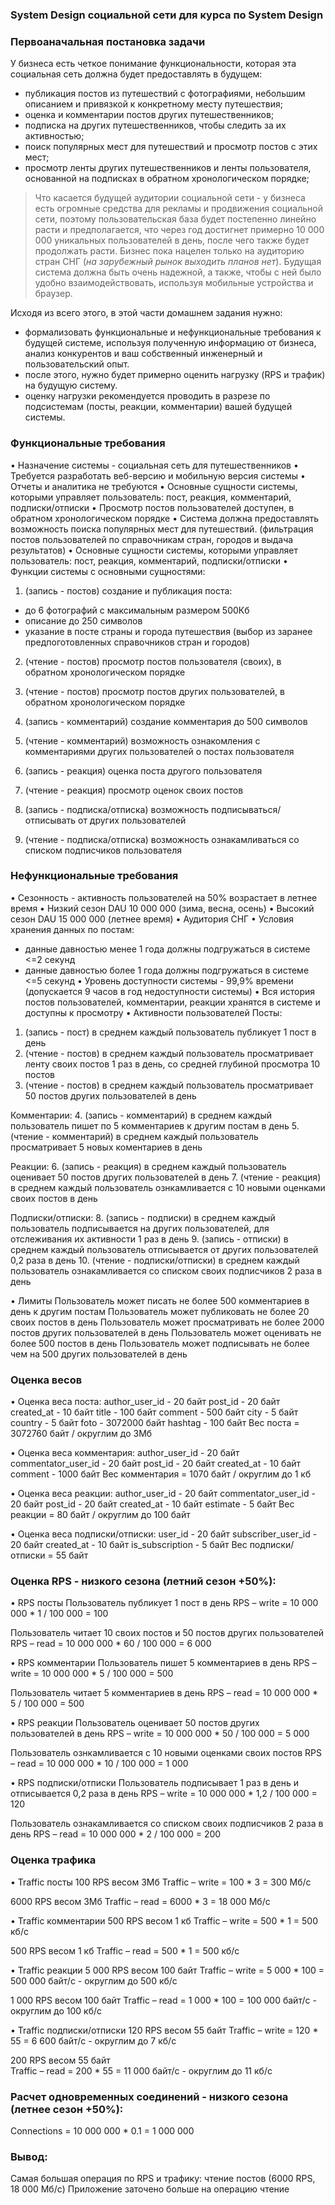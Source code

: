 ### System Design социальной сети для курса по System Design

### Первоаначальная постановка задачи
У бизнеса есть четкое понимание функциональности, которая эта социальная сеть должна будет предоставлять в будущем:

- публикация постов из путешествий с фотографиями, небольшим описанием и привязкой к конкретному месту путешествия;
- оценка и комментарии постов других путешественников;
- подписка на других путешественников, чтобы следить за их активностью;
- поиск популярных мест для путешествий и просмотр постов с этих мест;
- просмотр ленты других путешественников и ленты пользователя, основанной на подписках в обратном хронологическом порядке;

> Что касается будущей аудитории социальной сети - у бизнеса есть огромные средства для рекламы и продвижения социальной сети,
> поэтому пользовательская база будет постепенно линейно расти и предполагается,
> что через год достигнет примерно 10 000 000 уникальных пользователей в день, после чего также будет продолжать расти.
> Бизнес пока нацелен  только на аудиторию стран СНГ (*на зарубежный рынок выходить планов нет*).
> Будущая система должна быть очень надежной, а также, чтобы с ней было удобно взаимодействовать, используя мобильные устройства и браузер.

Исходя из всего этого, в этой части домашнем задания нужно:
- формализовать функциональные и нефункциональные требования к будущей системе, используя полученную информацию от бизнеса, анализ конкурентов и ваш собственный инженерный и пользовательский опыт. 
- после этого, нужно будет примерно оценить нагрузку (RPS и трафик) на будущую систему. 
- оценку нагрузки рекомендуется проводить в разрезе по подсистемам (посты, реакции, комментарии) вашей будущей системы.


### Функциональные требования 
• Назначение системы - социальная сеть для путешественников
• Требуется разработать веб-версию и мобильную версия системы
• Отчеты и аналитика не требуются
• Основные сущности системы, которыми управляет пользователь: пост, реакция, комментарий, подписки/отписки
• Просмотр постов пользователей доступен, в обратном хронологическом порядке 
• Система должна предоставлять возможность поиска популярных мест для путешествий. (фильтрация постов пользователей по справочникам стран, городов и выдача результатов)
• Основные сущности системы, которыми управляет пользователь: пост, реакция, комментарий, подписки/отписки
• Функции системы с основными сущностями:
1. (запись - постов) создание и публикация поста: 
- до 6 фотографий с максимальным размером 500Кб
- описание до 250 символов 
- указание в посте страны и города путешествия (выбор из заранее предпоготовленных справочников стран и городов)   
2. (чтение - постов) просмотр постов пользователя (своих), в обратном хронологическом порядке 
3. (чтение - постов) просмотр постов других пользователей, в обратном хронологическом порядке

4. (запись - комментарий) создание комментария до 500 символов
5. (чтение - комментарий) возможность ознакомления с комментариями других пользователей о постах пользователя

6. (запись - реакция) оценка поста другого пользователя
7. (чтение - реакция) просмотр оценок своих постов

8. (запись - подписка/отписка) возможность подписываться/отписывать от других пользователей
9. (чтение - подписка/отписка) возможность ознакамливаться со списком подписчиков пользователя



### Нефункциональные требования
• Сезонность - активность пользователей на 50% возрастает в летнее время
• Низкий сезон DAU 10 000 000 (зима, весна, осень)
• Высокий сезон DAU 15 000 000 (летнее время)
• Аудитория СНГ
• Условия хранения данных по постам: 
- данные давностью менее 1 года должны подгружаться в системе <=2 секунд
- данные давностью более 1 года должны подгружаться в системе <=5 секунд
• Уровень доступности системы - 99,9% времени (допускается 9 часов в год недоступности системы)
• Вся история постов пользователей, комментарии, реакции хранятся в системе и доступны к просмотру
• Активности пользователей
Посты:
1. (запись - пост) в среднем каждый пользователь публикует 1 пост в день
2. (чтение - постов) в среднем каждый пользователь просматривает ленту своих постов 1 раз в день, со средней глубиной просмотра 10 постов 
3. (чтение - постов) в среднем каждый пользователь просматривает 50 постов других пользователей в день

Комментарии:
4. (запись - комментарий) в среднем каждый пользователь пишет по 5 комментариев к другим постам в день
5. (чтение - комментарий) в среднем каждый пользователь просматривает 5 новых коментариев в день

Реакции:
6. (запись - реакция) в среднем каждый пользователь оценивает 50 постов других пользователей в день
7. (чтение - реакция) в среднем каждый пользователь ознкамливается с 10 новыми оценками своих постов в день

Подписки/отписки:
8. (запись - подписки) в среднем каждый пользователь подписывается на других пользователей, для отслеживания их активности 1 раз в день
9. (запись - отписки) в среднем каждый пользователь отписывается от других пользователей 0,2 раза в день
10. (чтение - подписки/отписки) в среднем каждый пользователь ознакамливается со списком своих подписчиков 2 раза в день

• Лимиты 
Пользователь может писать не более 500 комментариев в день к другим постам
Пользователь может публиковать не более 20 своих постов в день
Пользователь может просматривать не более 2000 постов других пользователей в день
Пользователь может оценивать не более 500 постов в день
Пользователь может подписывать не более чем на 500 других пользователей в день


### Оценка весов
• Оценка веса поста:
author_user_id - 20 байт
post_id - 20 байт
created_at - 10 байт
title - 100 байт
comment - 500 байт
city - 5 байт
country - 5 байт
foto - 3072000 байт
hashtag - 100 байт
Вес поста = 3072760 байт / округлим до 3Мб

• Оценка веса комментария:
author_user_id - 20 байт
commentator_user_id - 20 байт
post_id - 20 байт
created_at - 10 байт
comment - 1000 байт
Вес комментария = 1070 байт / округлим до 1 кб

• Оценка веса реакции:
author_user_id - 20 байт
commentator_user_id - 20 байт
post_id - 20 байт
created_at - 10 байт
estimate - 5 байт
Вес реакции = 80 байт / округлим до 100 байт 

• Оценка веса подписки/отписки:
user_id - 20 байт
subscriber_user_id - 20 байт
created_at - 10 байт
is_subscription - 5 байт
Вес подписки/отписки = 55 байт  



### Оценка RPS - низкого сезона (летний сезон +50%):
• RPS посты 
Пользователь публикует 1 пост в день
RPS – write = 10 000 000 * 1 / 100 000 = 100

Пользователь читает 10 своих постов и 50 постов других пользователей
RPS – read = 10 000 000 * 60 / 100 000 = 6 000


• RPS комментарии 
Пользователь пишет 5 комментариев в день
RPS – write = 10 000 000 * 5 / 100 000 = 500

Пользователь читает 5 комментариев в день
RPS – read = 10 000 000 * 5 / 100 000 = 500


• RPS реакции 
Пользователь оценивает 50 постов других пользователей в день
RPS – write = 10 000 000 * 50 / 100 000 = 5 000

Пользователь ознкамливается с 10 новыми оценками своих постов
RPS – read = 10 000 000 * 10 / 100 000 = 1 000


• RPS подписки/отписки 
Пользователь подписывает 1 раз в день и отписывается 0,2 раза в день
RPS – write = 10 000 000 * 1,2 / 100 000 = 120

Пользователь ознакамливается со списком своих подписчиков 2 раза в день
RPS – read = 10 000 000 * 2 / 100 000 = 200 


### Оценка трафика
• Traffic посты 
100 RPS весом 3Мб 
Traffic – write = 100 * 3 = 300 Мб/c

6000 RPS весом 3Мб 
Traffic – read = 6000 * 3 = 18 000 Mб/c


• Traffic комментарии 
500 RPS весом 1 кб 
Traffic – write = 500 * 1 = 500 кб/c

500 RPS весом 1 кб 
Traffic – read = 500 * 1 = 500 кб/c 


• Traffic реакции 
5 000 RPS весом 100 байт
Traffic – write = 5 000 * 100 = 500 000 байт/c - округлим до 500 кб/c  

1 000 RPS весом 100 байт
Traffic – read = 1 000 * 100 = 100 000 байт/c - округлим до 100 кб/c  


• Traffic подписки/отписки 
120 RPS весом 55 байт 
Traffic – write = 120 * 55 = 6 600 байт/c - округлим до 7 кб/c 

200 RPS весом 55 байт  
Traffic – read = 200 * 55 = 11 000 байт/c - округлим до 11 кб/c 


### Расчет одновременных соединений - низкого сезона (летнее сезон +50%):
Connections = 10 000 000 * 0.1 = 1 000 000 


### Вывод: 
Самая большая операция по RPS и трафику: чтение постов (6000 RPS, 18 000 Mб/c)
Приложение заточено больше на операцию чтение 
